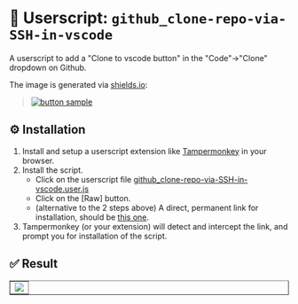 # 📜 Userscript: `github_clone-repo-via-SSH-in-vscode`
A userscript to add a "Clone to vscode button" in the "Code"->"Clone" dropdown on Github.

The image is generated via [shields.io](https://shields.io/):
> [![button sample](https://img.shields.io/static/v1?style=plastic&logo=data:image/svg+xml;base64,PD94bWwgdmVyc2lvbj0iMS4wIiBlbmNvZGluZz0iVVRGLTgiPz4KPHN2ZyB4bWxucz0iaHR0cDovL3d3dy53My5vcmcvMjAwMC9zdmciIHdpZHRoPSIzMjAiIGhlaWdodD0iMzIwIiB2ZXJzaW9uPSIxLjEiPgogICAgPGcgZmlsbD0iIzAwN2FjYyI+CiAgICAgICAgPHBvbHlnb24gcG9pbnRzPSIzMCw2NSAzMjAsMjgwIDI0MCwzMjAgMCw4MCIvPgogICAgICAgIDxwb2x5Z29uIHBvaW50cz0iMzAsMjU1IDMyMCw0MCAyNDAsMCAwLDI0MCIvPgogICAgICAgIDxwb2x5Z29uIHBvaW50cz0iMjQwLDAgMzIwLDQwIDMyMCwyODAgMjQwLDMyMCIvPgogICAgPC9nPgo8L3N2Zz4K&label=Clone&message=via%20Visual%20Studio%20Code&labelColor=2c2c32&color=007acc&logoColor=007acc&cacheSeconds=31536000)](https://img.shields.io/static/v1?style=plastic&logo=data:image/svg+xml;base64,PD94bWwgdmVyc2lvbj0iMS4wIiBlbmNvZGluZz0iVVRGLTgiPz4KPHN2ZyB4bWxucz0iaHR0cDovL3d3dy53My5vcmcvMjAwMC9zdmciIHdpZHRoPSIzMjAiIGhlaWdodD0iMzIwIiB2ZXJzaW9uPSIxLjEiPgogICAgPGcgZmlsbD0iIzAwN2FjYyI+CiAgICAgICAgPHBvbHlnb24gcG9pbnRzPSIzMCw2NSAzMjAsMjgwIDI0MCwzMjAgMCw4MCIvPgogICAgICAgIDxwb2x5Z29uIHBvaW50cz0iMzAsMjU1IDMyMCw0MCAyNDAsMCAwLDI0MCIvPgogICAgICAgIDxwb2x5Z29uIHBvaW50cz0iMjQwLDAgMzIwLDQwIDMyMCwyODAgMjQwLDMyMCIvPgogICAgPC9nPgo8L3N2Zz4K&label=Clone&message=via%20Visual%20Studio%20Code&labelColor=2c2c32&color=007acc&logoColor=007acc&cacheSeconds=31536000)

## ⚙️ Installation
1. Install and setup a userscript extension like [Tampermonkey](https://chromewebstore.google.com/detail/tampermonkey/dhdgffkkebhmkfjojejmpbldmpobfkfo?hl=en) in your browser.
2. Install the script.
   - Click on the userscript file [github_clone-repo-via-SSH-in-vscode.user.js](github_clone-repo-via-SSH-in-vscode.user.js)
   - Click on the \[Raw] button.
   - (alternative to the 2 steps above) A direct, permanent link for installation, should be [this one](https://github.com/aetonsi/userscript--github_clone-repo-via-SSH-in-vscode/raw/refs/heads/main/github_clone-repo-via-SSH-in-vscode.user.js).
3. Tampermonkey (or your extension) will detect and intercept the link, and prompt you for installation of the script.

## ✅ Result
<table border=1>
  <tbody>
    <tr>
      <td>
        <img src="https://github.com/user-attachments/assets/5e886c28-6180-4be3-8555-a1f4b3583a87">
      </td>
    </tr>
  </tbody>
</table>
